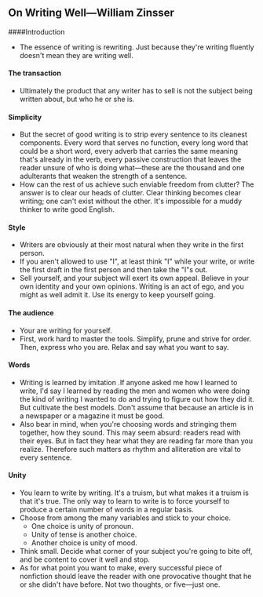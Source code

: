 ## On Writing Well—William Zinsser

####Introduction
 - The essence of writing is rewriting. Just because they're writing fluently doesn't mean they are writing well.

#### The transaction
 - Ultimately the product that any writer has to sell is not the subject being written about, but who he or she is.

#### Simplicity
 - But the secret of good writing is to strip every sentence to its cleanest components. Every word that serves no function, every long word that could be a short word, every adverb that carries the same meaning that's already in the verb, every passive construction that leaves the reader unsure of who is doing what—these are the thousand and one adulterants that weaken the strength of a sentence.
 - How can the rest of us achieve such enviable freedom from clutter? The answer is to clear our heads of clutter. Clear thinking becomes clear writing; one can't exist without the other. It's impossible for a muddy thinker to write good English.

#### Style
 - Writers are obviously at their most natural when they write in the first person.
 - If you aren't allowed to use "I", at least think "I" while your write, or write the first draft in the first person and then take the "I"s out.
 - Sell yourself, and your subject will exert its own appeal. Believe in your own identity and your own opinions. Writing is an act of ego, and you might as well admit it. Use its energy to keep yourself going.

#### The audience
 - Your are writing for yourself.
 - First, work hard to master the tools. Simplify, prune and strive for order. Then, express who you are. Relax and say what you want to say.

#### Words
 - Writing is learned by imitation .If anyone asked me how I learned to write, I'd say I learned by reading the men and women who were doing the kind of writing I wanted to do and trying to figure out how they did it. But cultivate the best models. Don't assume that because an article is in a newspaper or a magazine it must be good.
 - Also bear in mind, when you're choosing words and stringing them together, how they sound. This may seem absurd: readers read with their eyes. But in fact they hear what they are reading far more than you realize. Therefore such matters as rhythm and alliteration are vital to every sentence.

#### Unity
 - You learn to write by writing. It's a truism, but what makes it a truism is that it's true. The only way to learn to write is to force yourself to produce a certain number of words in a regular basis.
 - Choose from among the many variables and stick to your choice.
   - One choice is unity of pronoun.
   - Unity of tense is another choice.
   - Another choice is unity of mood.
 - Think small. Decide what corner of your subject you're going to bite off, and be content to cover it well and stop.
 - As for what point you want to make, every successful piece of nonfiction should leave the reader with one provocative thought that he or she didn't have before. Not two thoughts, or five—just one.